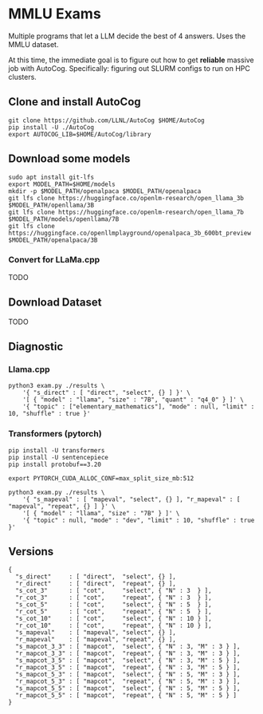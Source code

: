 MMLU Exams
==========

Multiple programs that let a LLM decide the best of 4 answers. Uses the MMLU dataset.

At this time, the immediate goal is to figure out how to get **reliable** massive job with AutoCog.
Specifically: figuring out SLURM configs to run on HPC clusters.

## Clone and install AutoCog

```
git clone https://github.com/LLNL/AutoCog $HOME/AutoCog
pip install -U ./AutoCog
export AUTOCOG_LIB=$HOME/AutoCog/library
```

## Download some models

```
sudo apt install git-lfs
export MODEL_PATH=$HOME/models
mkdir -p $MODEL_PATH/openalpaca $MODEL_PATH/openalpaca
git lfs clone https://huggingface.co/openlm-research/open_llama_3b $MODEL_PATH/openllama/3B
git lfs clone https://huggingface.co/openlm-research/open_llama_7b $MODEL_PATH/models/openllama/7B
git lfs clone https://huggingface.co/openllmplayground/openalpaca_3b_600bt_preview $MODEL_PATH/openalpaca/3B
```

### Convert for LLaMa.cpp

TODO

## Download Dataset

TODO

## Diagnostic

### Llama.cpp

```
python3 exam.py ./results \
    '{ "s_direct" : [ "direct", "select", {} ] }' \
    '[ { "model" : "llama", "size" : "7B", "quant" : "q4_0" } ]' \
    '{ "topic" : ["elementary_mathematics"], "mode" : null, "limit" : 10, "shuffle" : true }'
```

### Transformers (pytorch)

```
pip install -U transformers
pip install -U sentencepiece
pip install protobuf==3.20
```

```
export PYTORCH_CUDA_ALLOC_CONF=max_split_size_mb:512
```

```
python3 exam.py ./results \
    '{ "s_mapeval" : [ "mapeval", "select", {} ], "r_mapeval" : [ "mapeval", "repeat", {} ] }' \
    '[ { "model" : "llama", "size" : "7B" } ]' \
    '{ "topic" : null, "mode" : "dev", "limit" : 10, "shuffle" : true }'
```

## Versions

```
{
  "s_direct"     : [ "direct",  "select", {} ],
  "r_direct"     : [ "direct",  "repeat", {} ],
  "s_cot_3"      : [ "cot",     "select", { "N" : 3  } ],
  "r_cot_3"      : [ "cot",     "repeat", { "N" : 3  } ],
  "s_cot_5"      : [ "cot",     "select", { "N" : 5  } ],
  "r_cot_5"      : [ "cot",     "repeat", { "N" : 5  } ],
  "s_cot_10"     : [ "cot",     "select", { "N" : 10 } ],
  "r_cot_10"     : [ "cot",     "repeat", { "N" : 10 } ],
  "s_mapeval"    : [ "mapeval", "select", {} ],
  "r_mapeval"    : [ "mapeval", "repeat", {} ],
  "s_mapcot_3_3" : [ "mapcot",  "select", { "N" : 3, "M" : 3 } ],
  "r_mapcot_3_3" : [ "mapcot",  "repeat", { "N" : 3, "M" : 3 } ],
  "s_mapcot_3_5" : [ "mapcot",  "select", { "N" : 3, "M" : 5 } ],
  "r_mapcot_3_5" : [ "mapcot",  "repeat", { "N" : 3, "M" : 5 } ],
  "s_mapcot_5_3" : [ "mapcot",  "select", { "N" : 5, "M" : 3 } ],
  "r_mapcot_5_3" : [ "mapcot",  "repeat", { "N" : 5, "M" : 3 } ],
  "s_mapcot_5_5" : [ "mapcot",  "select", { "N" : 5, "M" : 5 } ],
  "r_mapcot_5_5" : [ "mapcot",  "repeat", { "N" : 5, "M" : 5 } ]
}
```
